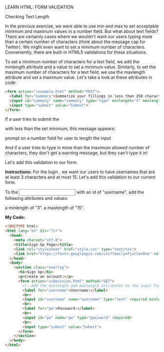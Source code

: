 LEARN HTML: FORM VALIDATION

Checking Text Length

In the previous exercise, we were able to use min and max to set acceptable minimum and maximum values in a number field. But what about text fields? There are certainly cases where we wouldn't want our users typing more than a certain number of characters (think about the message cap for Twitter). We might even want to set a minimum number of characters. Conveniently, there are built-in HTML5 validations for these situations.

To set a minimum number of characters for a text field, we add the minlength attribute and a value to set a minimum value. Similarly, to set the maximum number of characters for a text field, we use the maxlength attribute and set a maximum value. Let's take a look at these attributes in code:
```html
<form action="/example.html" method="POST">
  <label for="summary">Summarize your fillings in less than 250 characters</label>
  <input id="summary" name="summary" type="type" minlength="5" maxlength="250" required>
  <input type="submit" value="Submit">
</form>
```
If a user tries to submit the <form> with less than the set minimum, this message appears:

prompt on a number field for user to length the input

And if a user tries to type in more than the maximum allowed number of characters, they don't get a warning message, but they can't type it in!

Let's add this validation to our form.

**Instructions:**
For the login <form>, we want our users to have usernames that are at least 3 characters and at most 15. Let's add this validation to our current form.

To the <input> with an id of "username", add the following attributes and values:

a minlength of "3".
a maxlength of "15".

**My Code:**
```html
<!DOCTYPE html>
<html lang="en" dir="ltr">
  <head>
    <meta charset="utf-8">
    <title>Sign Up Page</title>
    <link rel="stylesheet" href="style.css" type="text/css">
    <link href="https://fonts.googleapis.com/css?family=Fjalla+One" rel="stylesheet">
  </head>
  <body>
    <section class="overlay">
      <h1>Sign Up</h1>
      <p>Create an account:</p>
      <form action="submission.html" method="GET">
        <!--Add the minlength and maxlength attributes to the input fields-->
        <label for="username">Username:</label>
        <br>
        <input id="username" name="username" type="text" required minlength="3" maxlength="15">
        <br>
        <label for="pw">Password:</label>
        <br>
        <input id="pw" name="pw" type="password" required>
        <br>
        <input type="submit" value="Submit">
      </form>
    </section>
  </body>
</html>
```
